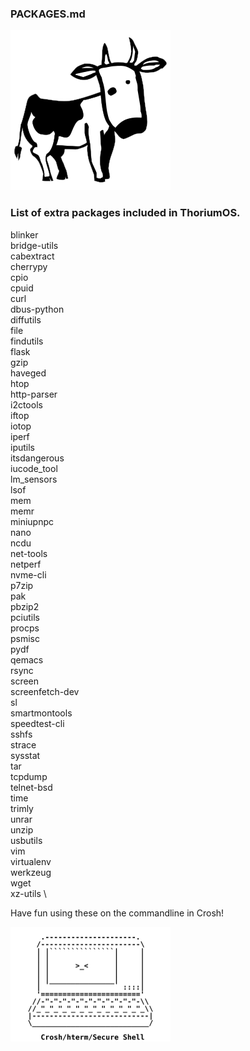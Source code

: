 ### PACKAGES.md

<img src="https://github.com/Alex313031/ChromiumOS/blob/main/Larry_the_Cow.png">

### List of extra packages included in ThoriumOS.

blinker \
bridge-utils \
cabextract \
cherrypy \
cpio \
cpuid \
curl \
dbus-python \
diffutils \
file \
findutils \
flask \
gzip \
haveged \
htop \
http-parser \
i2ctools \
iftop \
iotop \
iperf \
iputils \
itsdangerous \
iucode_tool \
lm_sensors \
lsof \
mem \
memr \
miniupnpc \
nano \
ncdu \
net-tools \
netperf \
nvme-cli \
p7zip \
pak \
pbzip2 \
pciutils \
procps \
psmisc \
pydf \
qemacs \
rsync \
screen \
screenfetch-dev \
sl \
smartmontools \
speedtest-cli \
sshfs \
strace \
sysstat \
tar \
tcpdump \
telnet-bsd \
time \
trimly \
unrar \
unzip \
usbutils \
vim \
virtualenv \
werkzeug \
wget \
xz-utils \

Have fun using these on the commandline in Crosh!

<img src="https://github.com/Alex313031/ChromiumOS/blob/main/Crosh_White.png" width="256">
